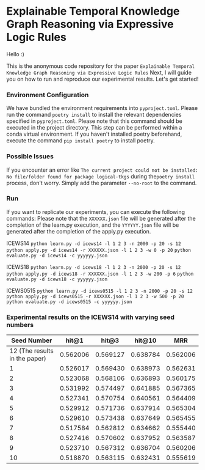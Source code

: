 # Explainable Temporal Knowledge Graph Reasoning via Expressive Logic Rules

Hello :)

This is the anonymous code repository for the paper 
`Explainable Temporal Knowledge Graph Reasoning via Expressive Logic Rules`
Next, I will guide you on how to run and reproduce our experimental results. Let's get started!

<h3> Environment Configuration </h3>

We have bundled the environment requirements into `pyproject.toml`. Please run the command `poetry install` to install the relevant dependencies specified in `pyproject.toml`. Please note that this command should be executed in the project directory. This step can be performed within a conda virtual environment. If you haven't installed poetry beforehand, execute the command `pip install poetry` to install poetry.

<h3> Possible Issues </h3>

If you encounter an error like `The current project could not be installed: No file/folder found for package logical-tkgs` during the`poetry install` process, don't worry. Simply add the parameter `--no-root` to the command.

<h3> Run </h3>

If you want to replicate our experiments, you can execute the following commands:
Please note that the `XXXXXX.json` file will be generated after the completion of the learn.py execution, and the `YYYYYY.json` file will be generated after the completion of the apply.py execution.

ICEWS14
`python learn.py -d icews14 -l 1 2 3 -n 2000 -p 20 -s 12`
`python apply.py -d icews14 -r XXXXXX.json -l 1 2 3 -w 0 -p 20`
`python evaluate.py -d icews14 -c yyyyyy.json`

ICEWS18
`python learn.py -d icews18 -l 1 2 3 -n 2000 -p 20 -s 12`
`python apply.py -d icews18 -r XXXXXX.json -l 1 2 3 -w 200 -p 6`
`python evaluate.py -d icews18 -c yyyyyy.json`

ICEWS0515
`python learn.py -d icews0515 -l 1 2 3 -n 2000 -p 20 -s 12`
`python apply.py -d icews0515 -r XXXXXX.json -l 1 2 3 -w 500 -p 20`
`python evaluate.py -d icews0515 -c yyyyyy.json`

<h3> Experimental results on the ICEWS14 with varying seed numbers </h3>

| Seed Number                   | hit@1    | hit@3    | hit@10   | MRR      |
|-------------------------------|----------|----------|----------|----------|
| 12 (The results in the paper) | 0.562006 | 0.569127 | 0.638784 | 0.562006 |
| 1                             | 0.526017 | 0.569430 | 0.638973 | 0.562631 |
| 2                             | 0.523068 | 0.568106 | 0.636893 | 0.560175 |
| 3                             | 0.531992 | 0.574497 | 0.641885 | 0.567365 |
| 4                             | 0.527341 | 0.570754 | 0.640561 | 0.564409 |
| 5                             | 0.529912 | 0.571736 | 0.637914 | 0.565304 |
| 6                             | 0.529610 | 0.573438 | 0.637649 | 0.565455 |
| 7                             | 0.517584 | 0.562812 | 0.634662 | 0.555440 |
| 8                             | 0.527416 | 0.570602 | 0.637952 | 0.563587 |
| 9                             | 0.523710 | 0.567312 | 0.636704 | 0.560206 |
| 10                            | 0.518870 | 0.563115 | 0.632431 | 0.555619 |
